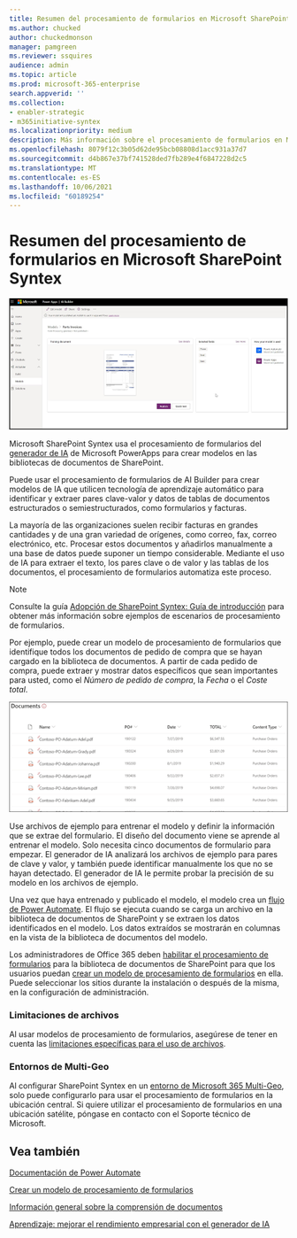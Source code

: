 ```yaml
---
title: Resumen del procesamiento de formularios en Microsoft SharePoint Syntex
ms.author: chucked
author: chuckedmonson
manager: pamgreen
ms.reviewer: ssquires
audience: admin
ms.topic: article
ms.prod: microsoft-365-enterprise
search.appverid: ''
ms.collection:
- enabler-strategic
- m365initiative-syntex
ms.localizationpriority: medium
description: Más información sobre el procesamiento de formularios en Microsoft SharePoint Syntex
ms.openlocfilehash: 8079f12c3b05d62de95bcb08808d1acc931a37d7
ms.sourcegitcommit: d4b867e37bf741528ded7fb289e4f6847228d2c5
ms.translationtype: MT
ms.contentlocale: es-ES
ms.lasthandoff: 10/06/2021
ms.locfileid: "60189254"
---
```

# <a name="form-processing-overview-in-microsoft-sharepoint-syntex"></a>Resumen del procesamiento de formularios en Microsoft SharePoint Syntex

 ![Generador de IA.](../media/content-understanding/ai-builder.png)</br>

Microsoft SharePoint Syntex usa el procesamiento de formularios del [generador de IA](/ai-builder/overview) de Microsoft PowerApps para crear modelos en las bibliotecas de documentos de SharePoint.

Puede usar el procesamiento de formularios de AI Builder para crear modelos de IA que utilicen tecnología de aprendizaje automático para identificar y extraer pares clave-valor y datos de tablas de documentos estructurados o semiestructurados, como formularios y facturas.

La mayoría de las organizaciones suelen recibir facturas en grandes cantidades y de una gran variedad de orígenes, como correo, fax, correo electrónico, etc. Procesar estos documentos y añadirlos manualmente a una base de datos puede suponer un tiempo considerable. Mediante el uso de IA para extraer el texto, los pares clave o de valor y las tablas de los documentos, el procesamiento de formularios automatiza este proceso. 

> [!NOTE]
> Consulte la guía [Adopción de SharePoint Syntex: Guía de introducción](./adoption-getstarted.md) para obtener más información sobre ejemplos de escenarios de procesamiento de formularios.

Por ejemplo, puede crear un modelo de procesamiento de formularios que identifique todos los documentos de pedido de compra que se hayan cargado en la biblioteca de documentos. A partir de cada pedido de compra, puede extraer y mostrar datos específicos que sean importantes para usted, como el *Número de pedido de compra*, la *Fecha* o el *Coste total*.

![Vista de la biblioteca de documentos.](../media/content-understanding/doc-lib-done.png)</br>  

Use archivos de ejemplo para entrenar el modelo y definir la información que se extrae del formulario. El diseño del documento viene se aprende al entrenar el modelo. Solo necesita cinco documentos de formulario para empezar. El generador de IA analizará los archivos de ejemplo para pares de clave y valor, y también puede identificar manualmente los que no se hayan detectado.  El generador de IA le permite probar la precisión de su modelo en los archivos de ejemplo.

Una vez que haya entrenado y publicado el modelo, el modelo crea un [flujo de Power Automate](/power-automate/getting-started). El flujo se ejecuta cuando se carga un archivo en la biblioteca de documentos de SharePoint y se extraen los datos identificados en el modelo. Los datos extraídos se mostrarán en columnas en la vista de la biblioteca de documentos del modelo.

Los administradores de Office 365 deben [habilitar el procesamiento de formularios](./set-up-content-understanding.md) para la biblioteca de documentos de SharePoint para que los usuarios puedan [crear un modelo de procesamiento de formularios](create-a-form-processing-model.md) en ella. Puede seleccionar los sitios durante la instalación o después de la misma, en la configuración de administración.

### <a name="file-limitations"></a>Limitaciones de archivos

Al usar modelos de procesamiento de formularios, asegúrese de tener en cuenta las [limitaciones específicas para el uso de archivos](/ai-builder/form-processing-model-requirements).

### <a name="multi-geo-environments"></a>Entornos de Multi-Geo

Al configurar SharePoint Syntex en un [entorno de Microsoft 365 Multi-Geo](../enterprise/microsoft-365-multi-geo.md), solo puede configurarlo para usar el procesamiento de formularios en la ubicación central. Si quiere utilizar el procesamiento de formularios en una ubicación satélite, póngase en contacto con el Soporte técnico de Microsoft.






## <a name="see-also"></a>Vea también
  
[Documentación de Power Automate](/power-automate/)

[Crear un modelo de procesamiento de formularios](create-a-form-processing-model.md)

[Información general sobre la comprensión de documentos](document-understanding-overview.md)

[Aprendizaje: mejorar el rendimiento empresarial con el generador de IA](/learn/paths/improve-business-performance-ai-builder/?source=learn)